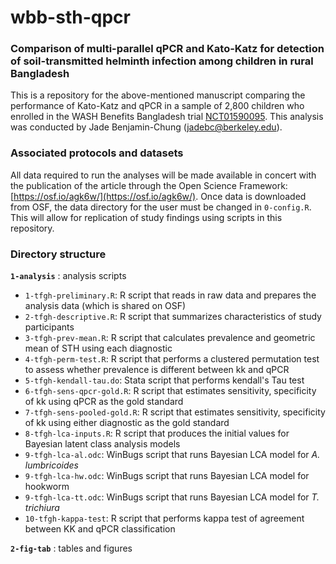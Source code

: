 # wbb-sth-qpcr

### Comparison of multi-parallel qPCR and Kato-Katz for detection of soil-transmitted helminth infection among children in rural Bangladesh

This is a repository for the above-mentioned manuscript comparing the performance of Kato-Katz and qPCR in a sample of 2,800 children who enrolled in the WASH Benefits Bangladesh trial [NCT01590095](https://clinicaltrials.gov/ct2/show/NCT01590095). This analysis was conducted by Jade Benjamin-Chung (jadebc@berkeley.edu).

### Associated protocols and datasets

All data required to run the analyses will be made available in concert with the publication of the article through the Open Science Framework: [https://osf.io/agk6w/](https://osf.io/agk6w/). Once data is downloaded from OSF, the data directory for the user must be changed in `0-config.R`. This will allow for replication of study findings using scripts in this repository. 

### Directory structure

**`1-analysis`** : analysis scripts

* `1-tfgh-preliminary.R`: R script that reads in raw data and prepares the analysis data (which is shared on OSF)
* `2-tfgh-descriptive.R`: R script that summarizes characteristics of study participants
* `3-tfgh-prev-mean.R`: R script that calculates prevalence and geometric mean of STH using each diagnostic
* `4-tfgh-perm-test.R`: R script that performs a clustered permutation test to assess whether prevalence is different between kk and qPCR
* `5-tfgh-kendall-tau.do`: Stata script that performs kendall's Tau test 
* `6-tfgh-sens-qpcr-gold.R`: R script that estimates sensitivity, specificity of kk using qPCR as the gold standard
* `7-tfgh-sens-pooled-gold.R`: R script that estimates sensitivity, specificity of kk using either diagnostic as the gold standard
* `8-tfgh-lca-inputs.R`: R script that produces the initial values for Bayesian latent class analysis models
* `9-tfgh-lca-al.odc`: WinBugs script that runs Bayesian LCA model for *A. lumbricoides*
* `9-tfgh-lca-hw.odc`: WinBugs script that runs Bayesian LCA model for hookworm
* `9-tfgh-lca-tt.odc`: WinBugs script that runs Bayesian LCA model for *T. trichiura*
* `10-tfgh-kappa-test`: R script that performs kappa test of agreement between KK and qPCR classification


**`2-fig-tab`** :  tables and figures
